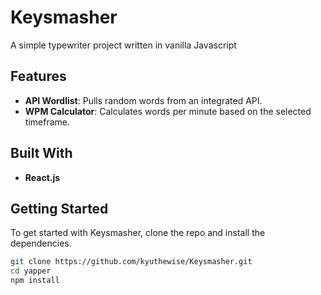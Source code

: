 # Keysmasher
A simple typewriter project written in vanilla Javascript 

## Features

- **API Wordlist**: Pulls random words from an integrated API.
- **WPM Calculator**: Calculates words per minute based on the selected timeframe.

## Built With
- **React.js**

## Getting Started
To get started with Keysmasher, clone the repo and install the dependencies.

```bash
git clone https://github.com/kyuthewise/Keysmasher.git
cd yapper
npm install

